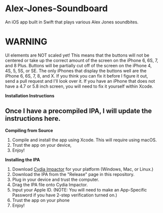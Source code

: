 # Alex-Jones-Soundboard
An iOS app built in Swift that plays various Alex Jones soundbites.


# WARNING

UI elements are NOT scaled yet! This means that the buttons will not be centered or take up the correct amount of the screen on the iPhone 6, 6S, 7, and 8 Plus. Buttons will be partially cut off of the screen on the iPhone 4, 4S, 5, 5S, or SE. The only iPhones that display the buttons well are the iPhone 6, 6S, 7, 8, and X. If you think you can fix it before I figure it out, send a pull request and I'll look over it. If you have an iPhone that does not have a 4.7 or 5.8 inch screen, you will need to fix it yourself within Xcode.

**Installation Instructions**

## Once I have a precompiled IPA, I will update the instructions here.

**Compiling from Source**
1. Compile and install the app using Xcode. This will require using macOS.
2. Trust the app on your device,
3. Enjoy!

**Installing the IPA**

1. Download [Cydia Impactor](http://cydiaimpactor.com) for your platform (Windows, Mac, or Linux.)
2. Download the IPA from the "Release" page in this repository.
3. Plug in your device and trust the computer.
4. Drag the IPA file onto Cydia Impactor.
5. Input your Apple ID. (NOTE: You will need to make an App-Specific Password if you have 2-step verification turned on.)
6. Trust the app on your phone
7. Enjoy!
